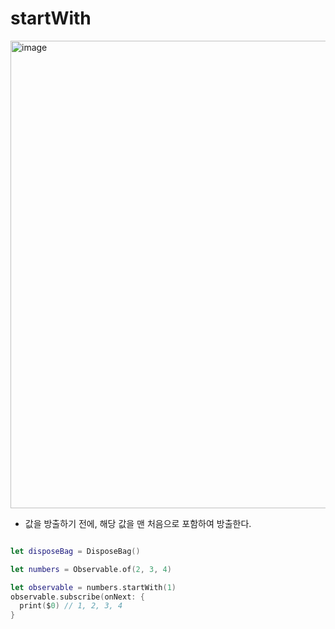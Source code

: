 # startWith

<img width="748" alt="image" src="https://user-images.githubusercontent.com/96224311/169682889-5374263a-4941-4ccb-9070-e5bc24ba218b.png">

- 값을 방출하기 전에, 해당 값을 맨 처음으로 포함하여 방출한다. 

```swift

let disposeBag = DisposeBag()

let numbers = Observable.of(2, 3, 4)

let observable = numbers.startWith(1)
observable.subscribe(onNext: {
  print($0) // 1, 2, 3, 4
}
```

